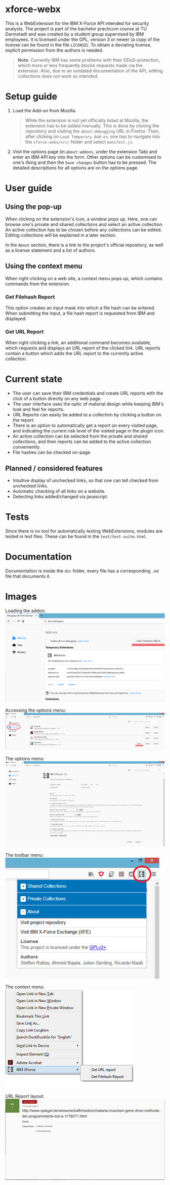 # xforce-webx
This is a WebExtension for the IBM X-Force API intended for security analysts. The project is part of the bachelor practicum course at TU Darmstadt and was created by a student group supervised by IBM employees. It is licensed under the GPL, version 3 or newer (a copy of the license can be found in the file `LICENSE`). To obtain a deviating license, explicit permission from the authors is needed.

> **Note**: Currently IBM has some problems with their DDoS-protection, which more or less frequently blocks requests made via the extension. Also, due to an outdated documentation of the API, editing collections does not work as intended.

# Setup guide
1. Load the Add-on from Mozilla.

	> While the extension is not yet officially listed at Mozilla, the extension has to be added manually. This is done by cloning the repository and visiting the `about:debugging` URL in Firefox. Then, after clicking on `Load Temporary Add-on`, one has to navigate into the `xforce-webx/src/` folder and select `manifest.js`.


0. Visit the options page (in `about:addons`, under the extension Tab) and enter an IBM API key into the form. Other options can be customised to one's liking and then the `Save changes` button has to be pressed. The detailed descriptions for all options are on the options page.

# User guide
## Using the pop-up
When clicking on the extension's icon, a window pops up. Here, one can browse one's private and shared collections and select an active collection. An active collection has to be chosen before any collections can be edited. Editing collections will be explained in a later section.

In the `About` section, there is a link to the project's official repository, as well as a license statement and a list of authors.

## Using the context menu
When right-clicking on a web site, a context menu pops up, which contains commands from the extension.

### Get Filehash Report
This option creates an input mask into which a file hash can be entered. When submitting the input, a file hash report is requested from IBM and displayed.

### Get URL Report
When right-clicking a link, an additional command becomes available, which requests and displays an URL report of the clicked link. URL reports contain a button which adds the URL report to the currently active collection.

# Current state
* The user can save their IBM credentials and create URL reports with the click of a button directly on any web page.
* The user interface uses the optic of material design while keeping IBM's look and feel for reports.
* URL Reports can easily be added to a collection by clicking a button on the report.
* There is an option to automatically get a report on every visited page, and indicating the current risk level of the visited page in the plugin icon.
* An active collection can be selected from the private and shared collections, and then reports can be added to the active collection conveniently.
* File hashes can be checked on-page.

## Planned / considered features
* Intuitive display of unchecked links, so that one can tell checked from unchecked links.
* Automatic checking of all links on a website.
* Detecting links added/changed via javascript.

# Tests
Since there is no tool for automatically testing WebExtensions, modules are tested in test files. These can be found in the `test/test-suite.html`.

# Documentation

Documentation is inside the `doc` folder, every file has a corresponding `.md` file that documents it.

# Images
Loading the addon: 
![alt text](https://raw.githubusercontent.com/RmbRT/xforce-webx/master/Readme%20Pictures/aboutDebugging.png "about:debugging")

Accessing the options menu:
![alt text](https://raw.githubusercontent.com/RmbRT/xforce-webx/master/Readme%20Pictures/aboutAddons.png "about:debugging")

The options menu:
![alt text](https://raw.githubusercontent.com/RmbRT/xforce-webx/master/Readme%20Pictures/OptionsMenu.png "about:debugging")

The toolbar menu:
![alt text](https://raw.githubusercontent.com/RmbRT/xforce-webx/master/Readme%20Pictures/ToolbarMenu.png "about:debugging")

The context menu:
![alt text](https://raw.githubusercontent.com/RmbRT/xforce-webx/master/Readme%20Pictures/ContextMenu.png "about:debugging")

URL Report layout:
![alt text](https://raw.githubusercontent.com/RmbRT/xforce-webx/master/Readme%20Pictures/URLReport.png "about:debugging")



